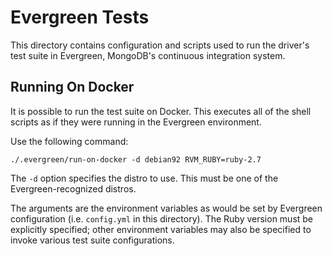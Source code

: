 # Evergreen Tests

This directory contains configuration and scripts used to run the driver's
test suite in Evergreen, MongoDB's continuous integration system.

## Running On Docker

It is possible to run the test suite on Docker. This executes all of the
shell scripts as if they were running in the Evergreen environment.

Use the following command:

    ./.evergreen/run-on-docker -d debian92 RVM_RUBY=ruby-2.7

The `-d` option specifies the distro to use. This must be one of the
Evergreen-recognized distros.

The arguments are the environment variables as would be set by Evergreen
configuration (i.e. `config.yml` in this directory). The Ruby version must
be explicitly specified; other environment variables may also be specified
to invoke various test suite configurations.
